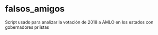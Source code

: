 # falsos_amigos
Script usado para analizar la votación de 2018 a AMLO en los estados con gobernadores priistas
